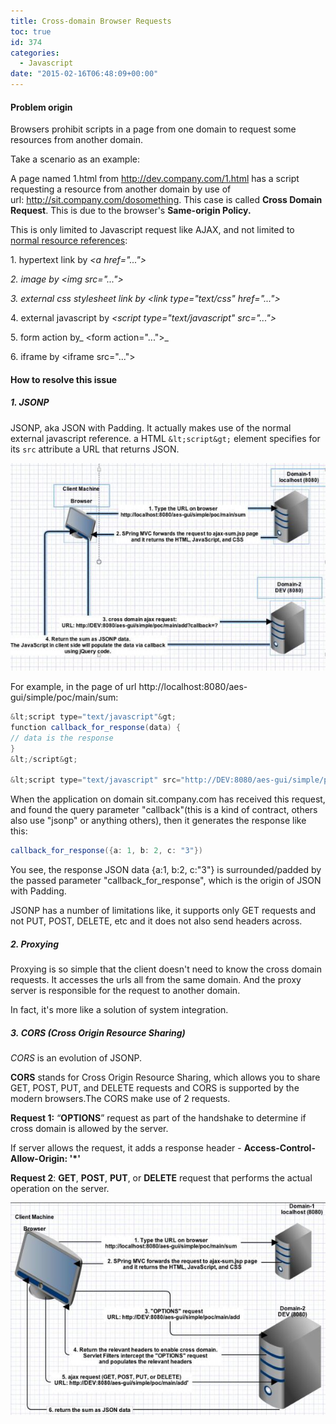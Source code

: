 ```yaml
---
title: Cross-domain Browser Requests
toc: true
id: 374
categories:
  - Javascript
date: "2015-02-16T06:48:09+00:00"
---
```


#### Problem origin

Browsers prohibit scripts in a page from one domain to request some resources from another domain.

Take a scenario as an example:

A page named 1.html from http://dev.company.com/1.html has a script requesting a resource from another domain by use of url: http://sit.company.com/dosomething. This case is called **Cross Domain Request**. This is due to the browser's **Same-origin Policy.**

This is only limited to Javascript request like AJAX, and not limited to <span style="text-decoration: underline;">normal resource references</span>:

1\. hypertext link by _&lt;a href="..."&gt;_

_2\. _image by_ &lt;img src="..."&gt;_

_3\. external _css stylesheet link by_ &lt;link type="text/css" href="..."&gt;_

4\. external javascript by _&lt;script type="text/javascript" src="..."&gt;_

5\. form action by_ &lt;form action="..."&gt;_

6\. iframe by &lt;iframe src="..."&gt;

#### How to resolve this issue

##### 1\. JSONP

JSONP, aka JSON with Padding. It actually makes use of the normal external javascript reference. a HTML `&lt;script&gt;` element specifies for its `src` attribute a URL that returns JSON.

![web-basics-jsonp](/media/web-basics-jsonp.jpg)

For example, in the page of url http://localhost:8080/aes-gui/simple/poc/main/sum:


```java
&lt;script type="text/javascript"&gt;
function callback_for_response(data) {
// data is the response
}
&lt;/script&gt;

&lt;script type="text/javascript" src="http://DEV:8080/aes-gui/simple/poc/main/add?callback=callback_for_response"&gt;&lt;/script&gt;
```

When the application on domain sit.company.com has received this request, and found the query parameter "callback"(this is a kind of contract, others also use "jsonp" or anything others), then it generates the response like this:


```java
callback_for_response({a: 1, b: 2, c: "3"})
```

You see, the response JSON data {a:1, b:2, c:"3"} is surrounded/padded by the passed parameter "callback_for_response", which is the origin of JSON with Padding.

JSONP has a number of limitations like, it supports only GET requests and not PUT, POST, DELETE, etc and it does not also send headers across.

##### 2\. Proxying

Proxying is so simple that the client doesn't need to know the cross domain requests. It accesses the urls all from the same domain. And the proxy server is responsible for the request to another domain.

In fact, it's more like a solution of system integration.

##### 3. CORS (Cross Origin Resource Sharing)

_CORS_ is an evolution of JSONP.

**CORS** stands for Cross Origin Resource Sharing, which allows you to share GET, POST, PUT, and DELETE requests and CORS is supported by the modern browsers.The CORS make use of 2 requests.

**Request 1:** “**OPTIONS**” request as part of the handshake to determine if cross domain is allowed by the server.

If server allows the request, it adds a response header - **Access-Control-Allow-Origin: '*'**

**Request 2**: **GET**, **POST**, **PUT**, or **DELETE** request that performs the actual operation on the server.

![web-basics-CORS](/media/web-basics-CORS.jpg)

&nbsp;

&nbsp;
